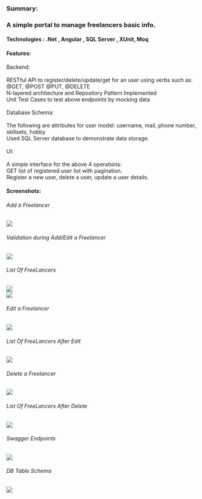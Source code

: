 <h3>Summary:</h3>
<h3>A simple portal to manage freelancers basic info.</h3>
<h4>Technologies : .Net , Angular , SQL Server , XUnit, Moq</h4>
<h4>Features:</h4>
Backend:
<br/>
<br/>
RESTful API to register/delete/update/get for an user using verbs such as:
@GET, @POST @PUT, @DELETE
<br/>
N-layered architecture and Repository Pattern Implemented
<br/>
Unit Test Cases to test above endpoints by mocking data
<br/>
<br/>
Database Schema:
<br/>
<br/>
The following are attributes for user model:
username, mail, phone number, skillsets, hobby
<br/>
Used SQL Server database to demonstrate data storage.
<br/>
<br/>
UI:
<br/>
<br/>
A simple interface for the above 4 operations:
<br/>
GET list of registered user list with pagination.
<br/>
Register a new user, delete a user, update a user details.

<h4>Screenshots:</h4>
<h6>Add a Freelancer</h6>
<img src= "https://github.com/user-attachments/assets/65e7745c-0728-40db-80c3-1f1c218a7446"></img> 

<h6>Validation during Add/Edit a Freelancer </h6>
<img src= "https://github.com/user-attachments/assets/b45365a8-e754-4858-a4ab-78c1d595ad1e"></img> 

<h6>List Of FreeLancers</h6>
<img src= "https://github.com/user-attachments/assets/180e6388-df0f-4959-8e70-1cac34c92447"></img> 
<br/>
<img src= "https://github.com/user-attachments/assets/217d97ce-25e7-4443-9c91-b2c2df3dae52"></img> 

<h6>Edit a Freelancer </h6>
<img src= "https://github.com/user-attachments/assets/b59cc521-7fb4-4753-9032-74d4dfcb5100"></img> 

<h6>List Of FreeLancers After Edit</h6>
<img src= "https://github.com/user-attachments/assets/d4a88366-9d36-4f0d-ac7e-fb1fbdc291cf"></img>

<h6>Delete a Freelancer </h6>
<img src= "https://github.com/user-attachments/assets/ea505124-9c1c-47b9-8d77-381de5e68fd7"></img> 

<h6>List Of FreeLancers After Delete</h6>
<img src= "https://github.com/user-attachments/assets/dc710684-c154-4efa-9bd1-6ce6acf7441c"></img>

<h6>Swagger Endpoints</h6>
<img src= "https://github.com/user-attachments/assets/26ba037a-c18e-4e07-ae50-1ea8f546c387"></img>

<h6>DB Table Schema</h6>
<img src= "https://github.com/user-attachments/assets/07a5dfd3-a09e-4a61-afe7-5bd85e674fdc"></img>




